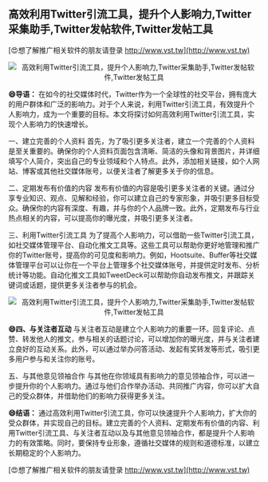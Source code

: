 ## **高效利用Twitter引流工具，提升个人影响力,Twitter采集助手,Twitter发帖软件,Twitter发帖工具**

[😍想了解推广相关软件的朋友请登录 http://www.vst.tw](http://www.vst.tw)

 <center><img src="https://vst.tw/MP4/tuiguang/png/5.png" alt="高效利用Twitter引流工具，提升个人影响力,Twitter采集助手,Twitter发帖软件,Twitter发帖工具"></center>

**😄导语：**
在如今的社交媒体时代，Twitter作为一个全球性的社交平台，拥有庞大的用户群体和广泛的影响力。对于个人来说，利用Twitter引流工具，有效提升个人影响力，成为一个重要的目标。本文将探讨如何高效利用Twitter引流工具，实现个人影响力的快速增长。

一、建立完善的个人资料
首先，为了吸引更多关注者，建立一个完善的个人资料是至关重要的。确保你的个人资料页面包含清晰、简洁的头像和背景图片，并详细填写个人简介，突出自己的专业领域和个人特点。此外，添加相关链接，如个人网站、博客或其他社交媒体账号，以便关注者了解更多关于你的信息。

二、定期发布有价值的内容
发布有价值的内容是吸引更多关注者的关键。通过分享专业知识、观点、见解和经验，你可以建立自己的专家形象，并吸引更多目标受众。确保你的内容有深度、有趣，并与你的个人品牌一致。此外，定期发布与行业热点相关的内容，可以提高你的曝光度，并吸引更多关注者。

三、利用Twitter引流工具
为了提高个人影响力，可以借助一些Twitter引流工具，如社交媒体管理平台、自动化推文工具等。这些工具可以帮助你更好地管理和推广你的Twitter账号，提高你的可见度和影响力。例如，Hootsuite、Buffer等社交媒体管理平台可以让你在一个平台上管理多个社交媒体账号，并提供定时发布、分析统计等功能。自动化推文工具如TweetDeck可以帮助你自动发布推文，并跟踪关键词或话题，提供更多关注者参与的机会。

 <center><img src="https://vst.tw/MP4/tuiguang/png/7.png" alt="高效利用Twitter引流工具，提升个人影响力,Twitter采集助手,Twitter发帖软件,Twitter发帖工具"></center>

**😄四、与关注者互动**
与关注者互动是建立个人影响力的重要一环。回复评论、点赞、转发他人的推文，参与相关的话题讨论，可以增加你的曝光度，并与关注者建立良好的互动关系。此外，可以通过举办问答活动、发起有奖转发等形式，吸引更多用户参与和关注你的账号。

五、与其他意见领袖合作
与其他在你领域具有影响力的意见领袖合作，可以进一步提升你的个人影响力。通过与他们合作举办活动、共同推广内容，你可以扩大自己的受众群体，并借助他们的影响力获得更多关注。

**😄结语：**
通过高效利用Twitter引流工具，你可以快速提升个人影响力，扩大你的受众群体，并实现自己的目标。建立完善的个人资料、定期发布有价值的内容、利用Twitter引流工具、与关注者互动以及与其他意见领袖合作，都是提升个人影响力的有效策略。同时，要保持专业形象，遵循社交媒体的规则和道德标准，以建立长期稳定的个人影响力。

[😍想了解推广相关软件的朋友请登录 http://www.vst.tw](http://www.vst.tw)



